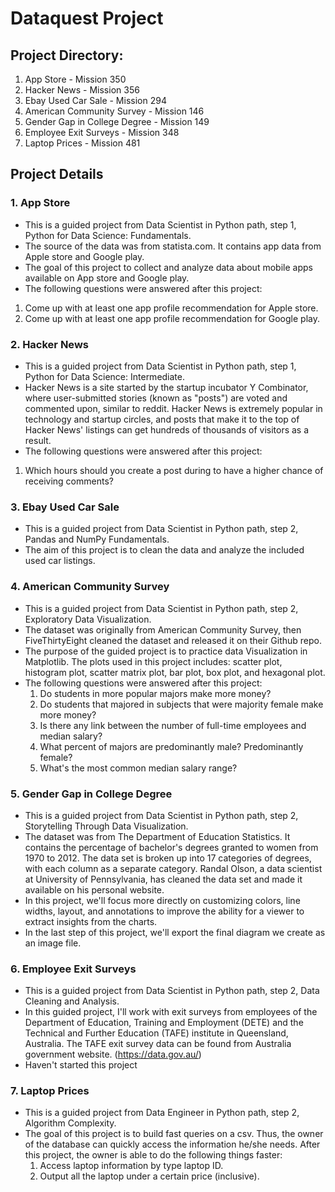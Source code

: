 # Dataquest Project

## Project Directory:
1. App Store - Mission 350
2. Hacker News - Mission 356
3. Ebay Used Car Sale - Mission 294
4. American Community Survey - Mission 146
5. Gender Gap in College Degree - Mission 149
6. Employee Exit Surveys - Mission 348
7. Laptop Prices - Mission 481

## Project Details
### 1. App Store
  - This is a guided project from Data Scientist in Python path, step 1, Python for Data Science: Fundamentals.
  - The source of the data was from statista.com. It contains app data from Apple store and Google play.
  - The goal of this project to collect and analyze data about mobile apps available on App store and Google play.
  - The following questions were answered after this project:
  1) Come up with at least one app profile recommendation for Apple store.
  2) Come up with at least one app profile recommendation for Google play.

### 2. Hacker News
  - This is a guided project from Data Scientist in Python path, step 1, Python for Data Science: Intermediate.
  - Hacker News is a site started by the startup incubator Y Combinator, where user-submitted stories (known as "posts") are voted and commented upon, similar to reddit. Hacker News is extremely popular in technology and startup circles, and posts that make it to the top of Hacker News' listings can get hundreds of thousands of visitors as a result.
  - The following questions were answered after this project:
  1) Which hours should you create a post during to have a higher chance of receiving comments?

### 3. Ebay Used Car Sale
  - This is a guided project from Data Scientist in Python path, step 2, Pandas and NumPy Fundamentals.
  - The aim of this project is to clean the data and analyze the included used car listings.

### 4. American Community Survey
  - This is a guided project from Data Scientist in Python path, step 2, Exploratory Data Visualization.
  - The dataset was originally from American Community Survey, then FiveThirtyEight cleaned the dataset and released it on their Github repo.
  - The purpose of the guided project is to practice data Visualization in Matplotlib. The plots used in this project includes: scatter plot, histogram plot, scatter matrix plot, bar plot, box plot, and hexagonal plot.
  - The following questions were answered after this project:
    1) Do students in more popular majors make more money?
    2) Do students that majored in subjects that were majority female make more money?
    3) Is there any link between the number of full-time employees and median salary?
    4) What percent of majors are predominantly male? Predominantly female?
    5) What's the most common median salary range?

### 5. Gender Gap in College Degree
  - This is a guided project from Data Scientist in Python path, step 2, Storytelling Through Data Visualization.
  - The dataset was from The Department of Education Statistics. It contains the percentage of bachelor's degrees granted to women from 1970 to 2012. The data set is broken up into 17 categories of degrees, with each column as a separate category.
  Randal Olson, a data scientist at University of Pennsylvania, has cleaned the data set and made it available on his personal website.
  - In this project, we'll focus more directly on customizing colors, line widths, layout, and annotations to improve the ability for a viewer to extract insights from the charts.
  - In the last step of this project, we'll export the final diagram we create as an image file.

### 6. Employee Exit Surveys
  - This is a guided project from Data Scientist in Python path, step 2, Data Cleaning and Analysis.
  - In this guided project, I'll work with exit surveys from employees of the Department of Education, Training and Employment (DETE) and the Technical and Further Education (TAFE) institute in Queensland, Australia. The TAFE exit survey data can be found from Australia government website. (https://data.gov.au/)
  - Haven't started this project

### 7. Laptop Prices
- This is a guided project from Data Engineer in Python path, step 2, Algorithm Complexity.
- The goal of this project is to build fast queries on a csv. Thus, the owner of the database can quickly access the information he/she needs. After this project, the owner is able to do the following things faster:
  1) Access laptop information by type laptop ID.
  2) Output all the laptop under a certain price (inclusive).
